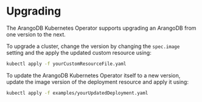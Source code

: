 <!-- don't edit here, its from https://@github.com/arangodb/kube-arangodb.git / docs/Manual/ -->
# Upgrading

The ArangoDB Kubernetes Operator supports upgrading an ArangoDB from
one version to the next.

To upgrade a cluster, change the version by changing
the `spec.image` setting and the apply the updated
custom resource using:

```bash
kubectl apply -f yourCustomResourceFile.yaml
```

To update the ArangoDB Kubernetes Operator itself to a new version,
update the image version of the deployment resource
and apply it using:

```bash
kubectl apply -f examples/yourUpdatedDeployment.yaml
```
